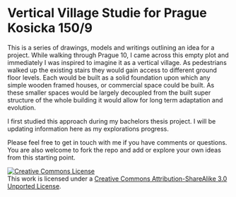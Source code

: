 # Vertical Village Studie for Prague Kosicka 150/9

This is a series of drawings, models and writings outlining an idea for a project. While walking through Prague 10, I came across this empty plot and immediately I was inspired to imagine it as a vertical village. As pedestrians walked up the existing stairs they would gain access to different ground floor levels. Each would be built as a solid foundation upon which any simple wooden framed houses, or commercial space could be built. As these smaller spaces would be largely decoupled from the built super structure of the whole building it would allow for long term adaptation and evolution.

I first studied this approach during my bachelors thesis project. I will be updating information here as my explorations progress.

Please feel free to get in touch with me if you have comments or questions. You are also welcome to fork the repo and add or explore your own ideas from this starting point.



<a rel="license" href="http://creativecommons.org/licenses/by-sa/3.0/"><img alt="Creative Commons License" style="border-width:0" src="https://i.creativecommons.org/l/by-sa/3.0/88x31.png" /></a><br />This work is licensed under a <a rel="license" href="http://creativecommons.org/licenses/by-sa/3.0/">Creative Commons Attribution-ShareAlike 3.0 Unported License</a>.
